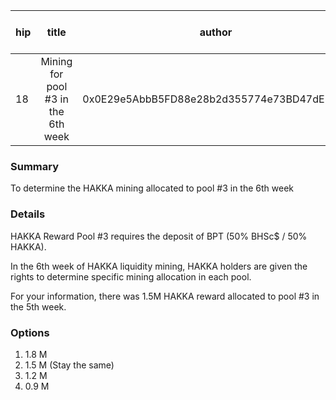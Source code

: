 | hip | title | author | created | duration | Snapshot Block Number |
|----------|:----------:|:----------:|:----------:|:----------:|:----------:|
| 18 | Mining for pool #3 in the 6th week | 0x0E29e5AbbB5FD88e28b2d355774e73BD47dE3bcd | 2020-10-06 12:30 | 1 | 11002222 |


### Summary
To determine the HAKKA mining allocated to pool #3 in the 6th week

### Details

HAKKA Reward Pool #3 requires the deposit of BPT (50% BHSc$ / 50% HAKKA).

In the 6th week of HAKKA liquidity mining, HAKKA holders are given the rights to determine specific mining allocation in each pool.

For your information, there was 1.5M HAKKA reward allocated to pool #3 in the 5th week.

### Options
1. 1.8 M
2. 1.5 M (Stay the same)
3. 1.2 M
4. 0.9 M
